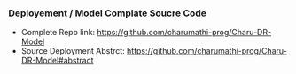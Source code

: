 ### Deployement / Model Complate Soucre Code
- Complete Repo link: https://github.com/charumathi-prog/Charu-DR-Model
- Source Deployment Abstrct: https://github.com/charumathi-prog/Charu-DR-Model#abstract
